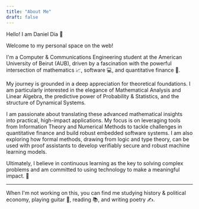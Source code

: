 ```yaml
---
title: "About Me"
draft: false
---
```


Hello! I am Daniel Dia 👋

Welcome to my personal space on the web! 

I'm a Computer & Communications Engineering student at the American University of Beirut (AUB), driven by a fascination with the powerful intersection of mathematics 📈, software 💻, and quantitative finance 🧠.

My journey is grounded in a deep appreciation for theoretical foundations. I am particularly interested in the elegance of Mathematical Analysis and Linear Algebra, the predictive power of Probability & Statistics, and the structure of Dynamical Systems.

I am passionate about translating these advanced mathematical insights into practical, high-impact applications. My focus is on leveraging tools from Information Theory and Numerical Methods to tackle challenges in quantitative finance and build robust embedded software systems. I am also exploring how formal methods, drawing from logic and type theory, can be used with proof assistants to develop verifiably secure and robust machine learning models.

Ultimately, I believe in continuous learning as the key to solving complex problems and am committed to using technology to make a meaningful impact. 🚀

---

When I'm not working on this, you can find me studying history & political economy, playing guitar 🎸, reading 📚, and writing poetry ✍️.
